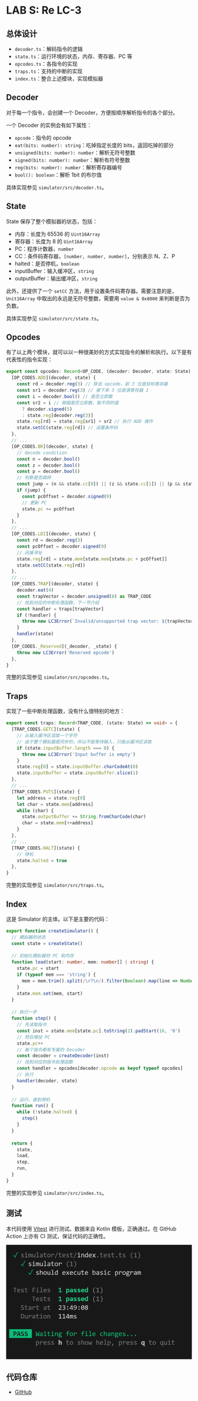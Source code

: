 # LAB S: Re LC-3

## 总体设计

- `decoder.ts`：解码指令的逻辑
- `state.ts`：运行环境的状态，内存、寄存器、PC 等
- `opcodes.ts`：各指令的实现
- `traps.ts`：支持的中断的实现
- `index.ts`：整合上述模块，实现模拟器

## Decoder

对于每一个指令，会创建一个 Decoder，方便按顺序解析指令的各个部分。

一个 Decoder 的实例会有如下属性：

- `opcode`：指令的 opcode
- `eat(bits: number): string`：吃掉指定长度的 bits，返回吃掉的部分
- `unsigned(bits: number): number`：解析无符号整数
- `signed(bits: number): number`：解析有符号整数
- `reg(bits: number): number`：解析寄存器编号
- `bool(): boolean`：解析 1bit 的布尔值

具体实现参见 `simulator/src/decoder.ts`。

## State

State 保存了整个模拟器的状态，包括：

- 内存：长度为 65536 的 `Uint16Array`
- 寄存器：长度为 8 的 `Uint16Array`
- PC：程序计数器，`number`
- CC：条件码寄存器，`[number, number, number]`，分别表示 N、Z、P
- halted：是否停机，`boolean`
- inputBuffer：输入缓冲区，`string`
- outputBuffer：输出缓冲区，`string`

此外，还提供了一个 `setCC` 方法，用于设置条件码寄存器。需要注意的是，`Unit16Array` 中取出的永远是无符号整数，需要用 `value & 0x8000` 来判断是否为负数。

具体实现参见 `simulator/src/state.ts`。

## Opcodes

有了以上两个模块，就可以以一种很美妙的方式实现指令的解析和执行。以下是有代表性的指令实现：

```ts
export const opcodes: Record<OP_CODE, (decoder: Decoder, state: State) => void> = {
  [OP_CODES.ADD](decoder, state) {
    const rd = decoder.reg(3) // 除去 opcode，前 3 位是目标寄存器
    const sr1 = decoder.reg(3) // 接下来 3 位是源寄存器 1
    const i = decoder.bool() // 是否立即数
    const sr2 = i // 根据是否立即数，取不同的值
      ? decoder.signed(5)
      : state.reg[decoder.reg(3)]
    state.reg[rd] = state.reg[sr1] + sr2 // 执行 ADD 操作
    state.setCC(state.reg[rd]) // 设置条件码
  },
  // ...
  [OP_CODES.BR](decoder, state) {
    // decode condition
    const n = decoder.bool()
    const z = decoder.bool()
    const p = decoder.bool()
    // 判断是否跳转
    const jump = (n && state.cc[0]) || (z && state.cc[1]) || (p && state.cc[2])
    if (jump) {
      const pcOffset = decoder.signed(9)
      // 更新 PC
      state.pc += pcOffset
    }
  },
  // ...
  [OP_CODES.LDI](decoder, state) {
    const rd = decoder.reg(3)
    const pcOffset = decoder.signed(9)
    // 间接寻址
    state.reg[rd] = state.mem[state.mem[state.pc + pcOffset]]
    state.setCC(state.reg[rd])
  },
  // ...
  [OP_CODES.TRAP](decoder, state) {
    decoder.eat(4)
    const trapVector = decoder.unsigned(8) as TRAP_CODE
    // 找到对应的中断处理函数，下一节介绍
    const handler = traps[trapVector]
    if (!handler) {
      throw new LC3Error(`Invalid/unsupported trap vector: ${trapVector}`)
    }
    handler(state)
  },
  [OP_CODES._Reserved](_decoder, _state) {
    throw new LC3Error('Reserved opcode')
  },
}
```

完整的实现参见 `simulator/src/opcodes.ts`。

## Traps

实现了一些中断处理函数，没有什么很特别的地方：

```ts
export const traps: Record<TRAP_CODE, (state: State) => void> = {
  [TRAP_CODES.GETC](state) {
    // 从输入缓冲区读取一个字符
    // 由于整个模拟器是同步的，所以不能等待输入，只能从缓冲区读取
    if (state.inputBuffer.length === 0) {
      throw new LC3Error('Input buffer is empty')
    }
    state.reg[0] = state.inputBuffer.charCodeAt(0)
    state.inputBuffer = state.inputBuffer.slice(1)
  },
  // ...
  [TRAP_CODES.PUTS](state) {
    let address = state.reg[0]
    let char = state.mem[address]
    while (char) {
      state.outputBuffer += String.fromCharCode(char)
      char = state.mem[++address]
    }
  },
  // ...
  [TRAP_CODES.HALT](state) {
    // 停机
    state.halted = true
  },
}
```

完整的实现参见 `simulator/src/traps.ts`。

## Index

这是 Simulator 的主体。以下是主要的代码：

```ts
export function createSimulator() {
  // 模拟器的状态
  const state = createState()

  // 初始化模拟器的 PC 和内存
  function load(start: number, mem: number[] | string) {
    state.pc = start
    if (typeof mem === 'string') {
      mem = mem.trim().split(/\r?\n/).filter(Boolean).map(line => Number.parseInt(line.trim(), 2))
    }
    state.mem.set(mem, start)
  }

  // 执行一步
  function step() {
    // 先读取指令
    const inst = state.mem[state.pc].toString(2).padStart(16, '0')
    // 然后增加 PC
    state.pc++
    // 每个指令都有专属的 Decoder
    const decoder = createDecoder(inst)
    // 找到对应的指令处理函数
    const handler = opcodes[decoder.opcode as keyof typeof opcodes]
    // 执行
    handler(decoder, state)
  }

  // 运行，直到停机
  function run() {
    while (!state.halted) {
      step()
    }
  }

  return {
    state,
    load,
    step,
    run,
  }
}
```

完整的实现参见 `simulator/src/index.ts`。

## 测试

本代码使用 [Vitest](https://vitest.dev) 进行测试。数据来自 Kotlin 模板，正确通过。在 GitHub Action 上亦有 CI 测试，保证代码的正确性。

![alt text](../assets/image-2.png)

## 代码仓库

- [GitHub](https://github.com/kermanx/lc3)
